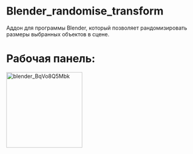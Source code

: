 # Blender_randomise_transform
Аддон для программы Blender, который позволяет рандомизировать размеры выбранных объектов в сцене.

# Рабочая панель:
<img width="200" alt="blender_BqVo8Q5Mbk" src="https://github.com/Kiry921/Blender_randomise_transform/assets/134440347/5b532f4f-3086-47f3-8918-96bec34521a9">
